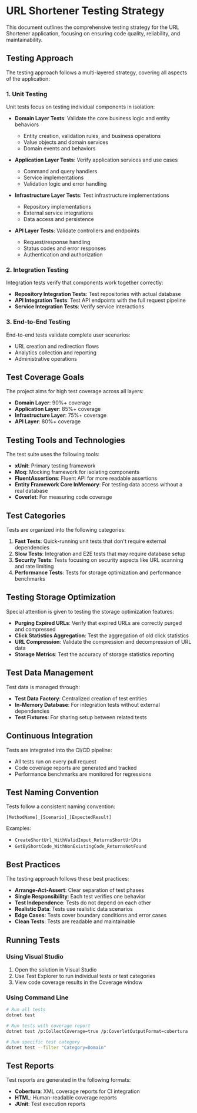 # URL Shortener Testing Strategy

This document outlines the comprehensive testing strategy for the URL Shortener application, focusing on ensuring code quality, reliability, and maintainability.

## Testing Approach

The testing approach follows a multi-layered strategy, covering all aspects of the application:

### 1. Unit Testing

Unit tests focus on testing individual components in isolation:

- **Domain Layer Tests**: Validate the core business logic and entity behaviors
  - Entity creation, validation rules, and business operations
  - Value objects and domain services
  - Domain events and behaviors

- **Application Layer Tests**: Verify application services and use cases
  - Command and query handlers
  - Service implementations
  - Validation logic and error handling

- **Infrastructure Layer Tests**: Test infrastructure implementations
  - Repository implementations
  - External service integrations
  - Data access and persistence

- **API Layer Tests**: Validate controllers and endpoints
  - Request/response handling
  - Status codes and error responses
  - Authentication and authorization

### 2. Integration Testing

Integration tests verify that components work together correctly:

- **Repository Integration Tests**: Test repositories with actual database
- **API Integration Tests**: Test API endpoints with the full request pipeline
- **Service Integration Tests**: Verify service interactions

### 3. End-to-End Testing

End-to-end tests validate complete user scenarios:

- URL creation and redirection flows
- Analytics collection and reporting
- Administrative operations

## Test Coverage Goals

The project aims for high test coverage across all layers:

- **Domain Layer**: 90%+ coverage
- **Application Layer**: 85%+ coverage
- **Infrastructure Layer**: 75%+ coverage
- **API Layer**: 80%+ coverage

## Testing Tools and Technologies

The test suite uses the following tools:

- **xUnit**: Primary testing framework
- **Moq**: Mocking framework for isolating components
- **FluentAssertions**: Fluent API for more readable assertions
- **Entity Framework Core InMemory**: For testing data access without a real database
- **Coverlet**: For measuring code coverage

## Test Categories

Tests are organized into the following categories:

1. **Fast Tests**: Quick-running unit tests that don't require external dependencies
2. **Slow Tests**: Integration and E2E tests that may require database setup
3. **Security Tests**: Tests focusing on security aspects like URL scanning and rate limiting
4. **Performance Tests**: Tests for storage optimization and performance benchmarks

## Testing Storage Optimization

Special attention is given to testing the storage optimization features:

- **Purging Expired URLs**: Verify that expired URLs are correctly purged and compressed
- **Click Statistics Aggregation**: Test the aggregation of old click statistics
- **URL Compression**: Validate the compression and decompression of URL data
- **Storage Metrics**: Test the accuracy of storage statistics reporting

## Test Data Management

Test data is managed through:

- **Test Data Factory**: Centralized creation of test entities
- **In-Memory Database**: For integration tests without external dependencies
- **Test Fixtures**: For sharing setup between related tests

## Continuous Integration

Tests are integrated into the CI/CD pipeline:

- All tests run on every pull request
- Code coverage reports are generated and tracked
- Performance benchmarks are monitored for regressions

## Test Naming Convention

Tests follow a consistent naming convention:

```
[MethodName]_[Scenario]_[ExpectedResult]
```

Examples:
- `CreateShortUrl_WithValidInput_ReturnsShortUrlDto`
- `GetByShortCode_WithNonExistingCode_ReturnsNotFound`

## Best Practices

The testing approach follows these best practices:

- **Arrange-Act-Assert**: Clear separation of test phases
- **Single Responsibility**: Each test verifies one behavior
- **Test Independence**: Tests do not depend on each other
- **Realistic Data**: Tests use realistic data scenarios
- **Edge Cases**: Tests cover boundary conditions and error cases
- **Clean Tests**: Tests are readable and maintainable

## Running Tests

### Using Visual Studio

1. Open the solution in Visual Studio
2. Use Test Explorer to run individual tests or test categories
3. View code coverage results in the Coverage window

### Using Command Line

```bash
# Run all tests
dotnet test

# Run tests with coverage report
dotnet test /p:CollectCoverage=true /p:CoverletOutputFormat=cobertura

# Run specific test category
dotnet test --filter "Category=Domain"
```

## Test Reports

Test reports are generated in the following formats:

- **Cobertura**: XML coverage reports for CI integration
- **HTML**: Human-readable coverage reports
- **JUnit**: Test execution reports 
